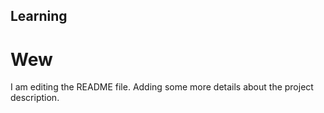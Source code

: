 ## Learning
# Wew
I am editing the README file. Adding some more details about the project description.
